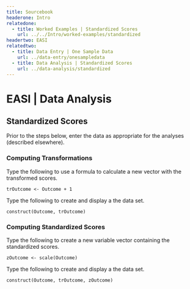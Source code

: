```yaml
---
title: Sourcebook
headerone: Intro
relatedone:
  - title: Worked Examples | Standardized Scores
    url: ../../Intro/worked-examples/standardized
headertwo: EASI
relatedtwo:
  - title: Data Entry | One Sample Data
    url: ../data-entry/onesampledata
  - title: Data Analysis | Standardized Scores
    url: ../data-analysis/standardized
---
```


# EASI | Data Analysis

## Standardized Scores

Prior to the steps below, enter the data as appropriate for the analyses (described elsewhere).

### Computing Transformations

Type the following to use a formula to calculate a new vector with the transformed scores. 

```{r}
trOutcome <- Outcome + 1
```

Type the following to create and display a the data set.

```{r}
construct(Outcome, trOutcome)
```

### Computing Standardized Scores

Type the following to create a new variable vector containing the standardized scores.

```{r}
zOutcome <- scale(Outcome)
```

Type the following to create and display a the data set.

```{r}
construct(Outcome, trOutcome, zOutcome)
```
